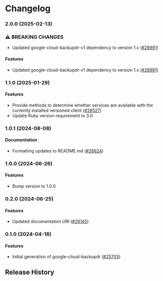 # Changelog

### 2.0.0 (2025-02-13)

### ⚠ BREAKING CHANGES

* Updated google-cloud-backupdr-v1 dependency to version 1.x ([#28991](https://github.com/googleapis/google-cloud-ruby/issues/28991))

#### Features

* Updated google-cloud-backupdr-v1 dependency to version 1.x ([#28991](https://github.com/googleapis/google-cloud-ruby/issues/28991)) 

### 1.1.0 (2025-01-29)

#### Features

* Provide methods to determine whether services are available with the currently installed versioned client ([#28527](https://github.com/googleapis/google-cloud-ruby/issues/28527)) 
* Update Ruby version requirement to 3.0 

### 1.0.1 (2024-08-08)

#### Documentation

* Formatting updates to README.md ([#26624](https://github.com/googleapis/google-cloud-ruby/issues/26624)) 

### 1.0.0 (2024-06-26)

#### Features

* Bump version to 1.0.0 

### 0.2.0 (2024-06-25)

#### Features

* Updated documentation URI ([#26145](https://github.com/googleapis/google-cloud-ruby/issues/26145)) 

### 0.1.0 (2024-04-18)

#### Features

* Initial generation of google-cloud-backupdr ([#25703](https://github.com/googleapis/google-cloud-ruby/issues/25703)) 

## Release History
